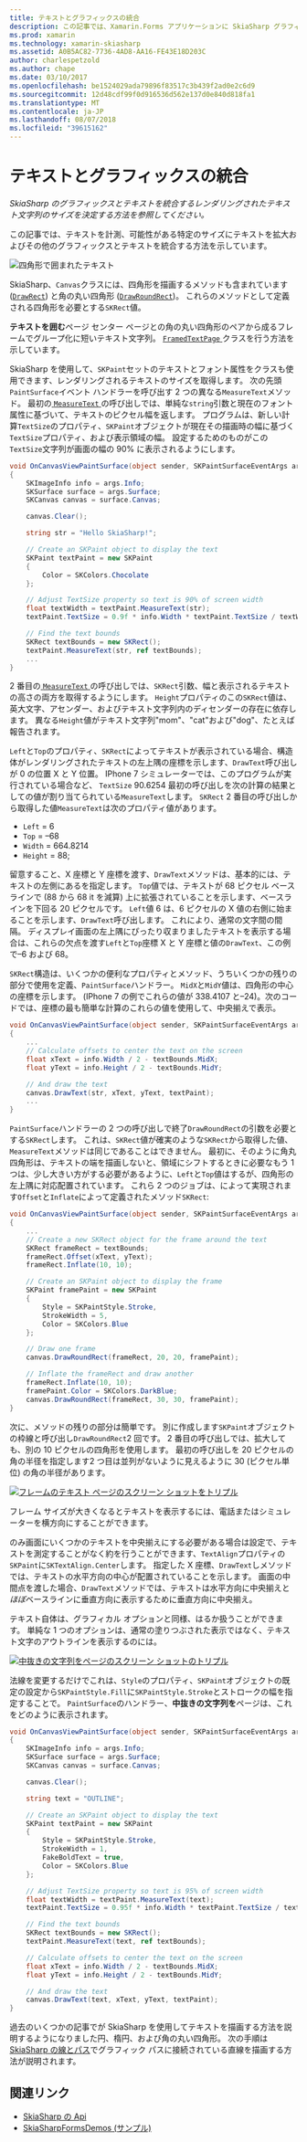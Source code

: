 ```yaml
---
title: テキストとグラフィックスの統合
description: この記事では、Xamarin.Forms アプリケーションに SkiaSharp グラフィックスとテキストを統合するレンダリングされたテキスト文字列のサイズを決定する方法について説明し、サンプル コードを示します。
ms.prod: xamarin
ms.technology: xamarin-skiasharp
ms.assetid: A0B5AC82-7736-4AD8-AA16-FE43E18D203C
author: charlespetzold
ms.author: chape
ms.date: 03/10/2017
ms.openlocfilehash: be1524029ada79896f83517c3b439f2ad0e2c6d9
ms.sourcegitcommit: 12d48cdf99f0d916536d562e137d0e840d818fa1
ms.translationtype: MT
ms.contentlocale: ja-JP
ms.lasthandoff: 08/07/2018
ms.locfileid: "39615162"
---
```

# <a name="integrating-text-and-graphics"></a>テキストとグラフィックスの統合

_SkiaSharp のグラフィックスとテキストを統合するレンダリングされたテキスト文字列のサイズを決定する方法を参照してください。_

この記事では、テキストを計測、可能性がある特定のサイズにテキストを拡大およびその他のグラフィックスとテキストを統合する方法を示しています。

![](text-images/textandgraphicsexample.png "四角形で囲まれたテキスト")

SkiaSharp、`Canvas`クラスには、四角形を描画するメソッドも含まれています ([`DrawRect`](https://developer.xamarin.com/api/member/SkiaSharp.SKCanvas.DrawRect/p/SkiaSharp.SKRect/SkiaSharp.SKPaint/)) と角の丸い四角形 ([`DrawRoundRect`](https://developer.xamarin.com/api/member/SkiaSharp.SKCanvas.DrawRoundRect/p/SkiaSharp.SKRect/System.Single/System.Single/SkiaSharp.SKPaint/))。 これらのメソッドとして定義される四角形を必要とする`SKRect`値。

**テキストを囲む**ページ センター ページとの角の丸い四角形のペアから成るフレームでグループ化に短いテキスト文字列。 [ `FramedTextPage` ](https://github.com/xamarin/xamarin-forms-samples/blob/master/SkiaSharpForms/Demos/Demos/SkiaSharpFormsDemos/Basics/FramedTextPage.cs)クラスを行う方法を示しています。

SkiaSharp を使用して、`SKPaint`セットのテキストとフォント属性をクラスも使用できます、レンダリングされるテキストのサイズを取得します。 次の先頭`PaintSurface`イベント ハンドラーを呼び出す 2 つの異なる`MeasureText`メソッド。 最初の[ `MeasureText` ](https://developer.xamarin.com/api/member/SkiaSharp.SKPaint.MeasureText/p/System.String/)の呼び出しでは、単純な`string`引数と現在のフォント属性に基づいて、テキストのピクセル幅を返します。 プログラムは、新しい計算`TextSize`のプロパティ、`SKPaint`オブジェクトが現在その描画時の幅に基づく`TextSize`プロパティ、および表示領域の幅。 設定するためのものがこの`TextSize`文字列が画面の幅の 90% に表示されるようにします。

```csharp
void OnCanvasViewPaintSurface(object sender, SKPaintSurfaceEventArgs args)
{
    SKImageInfo info = args.Info;
    SKSurface surface = args.Surface;
    SKCanvas canvas = surface.Canvas;

    canvas.Clear();

    string str = "Hello SkiaSharp!";

    // Create an SKPaint object to display the text
    SKPaint textPaint = new SKPaint
    {
        Color = SKColors.Chocolate
    };

    // Adjust TextSize property so text is 90% of screen width
    float textWidth = textPaint.MeasureText(str);
    textPaint.TextSize = 0.9f * info.Width * textPaint.TextSize / textWidth;

    // Find the text bounds
    SKRect textBounds = new SKRect();
    textPaint.MeasureText(str, ref textBounds);
    ...
}
```

2 番目の[ `MeasureText` ](https://developer.xamarin.com/api/member/SkiaSharp.SKPaint.MeasureText/p/System.String/SkiaSharp.SKRect@/)の呼び出しでは、`SKRect`引数、幅と表示されるテキストの高さの両方を取得するようにします。 `Height`プロパティのこの`SKRect`値は、英大文字、アセンダー、およびテキスト文字列内のディセンダーの存在に依存します。 異なる`Height`値がテキスト文字列"mom"、"cat"および"dog"、たとえば報告されます。

`Left`と`Top`のプロパティ、`SKRect`によってテキストが表示されている場合、構造体がレンダリングされたテキストの左上隅の座標を示します、`DrawText`呼び出しが 0 の位置 X と Y 位置。 IPhone 7 シミュレーターでは、このプログラムが実行されている場合など、 `TextSize` 90.6254 最初の呼び出しを次の計算の結果としての値が割り当てられている`MeasureText`します。 `SKRect` 2 番目の呼び出しから取得した値`MeasureText`は次のプロパティ値があります。

- `Left` = 6
- `Top` = &ndash;68
- `Width` = 664.8214
- `Height` = 88;

留意すること、X 座標と Y 座標を渡す、`DrawText`メソッドは、基本的には、テキストの左側にあるを指定します。 `Top`値では、テキストが 68 ピクセル ベースラインで (88 から 68 it を減算) 上に拡張されていることを示します、ベースラインを下回る 20 ピクセルです。 `Left`値 6 は、6 ピクセルの X 値の右側に始まることを示します、`DrawText`呼び出します。 これにより、通常の文字間の間隔。 ディスプレイ画面の左上隅にぴったり収まりましたテキストを表示する場合は、これらの欠点を渡す`Left`と`Top`座標 X と Y 座標と値の`DrawText`、この例で&ndash;6 および 68。

`SKRect`構造は、いくつかの便利なプロパティとメソッド、うちいくつかの残りの部分で使用を定義、`PaintSurface`ハンドラー。 `MidX`と`MidY`値は、四角形の中心の座標を示します。 (IPhone 7 の例でこれらの値が 338.4107 と&ndash;24)。次のコードでは、座標の最も簡単な計算のこれらの値を使用して、中央揃えで表示。

```csharp
void OnCanvasViewPaintSurface(object sender, SKPaintSurfaceEventArgs args)
{
    ...
    // Calculate offsets to center the text on the screen
    float xText = info.Width / 2 - textBounds.MidX;
    float yText = info.Height / 2 - textBounds.MidY;

    // And draw the text
    canvas.DrawText(str, xText, yText, textPaint);
    ...
}
```

`PaintSurface`ハンドラーの 2 つの呼び出しで終了`DrawRoundRect`の引数を必要とする`SKRect`します。 これは、`SKRect`値が確実のような`SKRect`から取得した値、`MeasureText`メソッドは同じであることはできません。 最初に、そのように角丸四角形は、テキストの端を描画しないと、領域にシフトするときに必要なもう 1 つは、少し大きい方がする必要があるように、`Left`と`Top`値はするが、四角形の左上隅に対応配置されています。 これら 2 つのジョブは、によって実現されます`Offset`と`Inflate`によって定義されたメソッド`SKRect`:

```csharp
void OnCanvasViewPaintSurface(object sender, SKPaintSurfaceEventArgs args)
{
    ...
    // Create a new SKRect object for the frame around the text
    SKRect frameRect = textBounds;
    frameRect.Offset(xText, yText);
    frameRect.Inflate(10, 10);

    // Create an SKPaint object to display the frame
    SKPaint framePaint = new SKPaint
    {
        Style = SKPaintStyle.Stroke,
        StrokeWidth = 5,
        Color = SKColors.Blue
    };

    // Draw one frame
    canvas.DrawRoundRect(frameRect, 20, 20, framePaint);

    // Inflate the frameRect and draw another
    frameRect.Inflate(10, 10);
    framePaint.Color = SKColors.DarkBlue;
    canvas.DrawRoundRect(frameRect, 30, 30, framePaint);
}
```

次に、メソッドの残りの部分は簡単です。 別に作成します`SKPaint`オブジェクトの枠線と呼び出し`DrawRoundRect`2 回です。 2 番目の呼び出しでは、拡大しても、別の 10 ピクセルの四角形を使用します。 最初の呼び出しを 20 ピクセルの角の半径を指定します2 つ目は並列がないように見えるように 30 (ピクセル単位) の角の半径があります。

 [![](text-images/framedtext-small.png "フレームのテキスト ページのスクリーン ショットをトリプル")](text-images/framedtext-large.png#lightbox "囲むテキスト ページの 3 倍になるスクリーン ショット")

フレーム サイズが大きくなるとテキストを表示するには、電話またはシミュレーターを横方向にすることができます。

のみ画面にいくつかのテキストを中央揃えにする必要がある場合は設定で、テキストを測定することがなく約を行うことができます、`TextAlign`プロパティの`SKPaint`に`SKTextAlign.Center`します。 指定した X 座標、`DrawText`しメソッドでは、テキストの水平方向の中心が配置されていることを示します。 画面の中間点を渡した場合、`DrawText`メソッドでは、テキストは水平方向に中央揃えと*ほぼ*ベースラインに垂直方向に表示するために垂直方向に中央揃え。

テキスト自体は、グラフィカル オプションと同様、はるか扱うことができます。 単純な 1 つのオプションは、通常の塗りつぶされた表示ではなく、テキスト文字のアウトラインを表示するのには。

[![](text-images/outlinedtext-small.png "中抜きの文字列をページのスクリーン ショットのトリプル")](text-images/outlinedtext-large.png#lightbox "3 倍に記載されているテキスト ページのスクリーン ショット")

法線を変更するだけでこれは、`Style`のプロパティ、`SKPaint`オブジェクトの既定の設定から`SKPaintStyle.Fill`に`SKPaintStyle.Stroke`とストロークの幅を指定することで。 `PaintSurface`のハンドラー、**中抜きの文字列を**ページは、これをどのように表示されます。

```csharp
void OnCanvasViewPaintSurface(object sender, SKPaintSurfaceEventArgs args)
{
    SKImageInfo info = args.Info;
    SKSurface surface = args.Surface;
    SKCanvas canvas = surface.Canvas;

    canvas.Clear();

    string text = "OUTLINE";

    // Create an SKPaint object to display the text
    SKPaint textPaint = new SKPaint
    {
        Style = SKPaintStyle.Stroke,
        StrokeWidth = 1,
        FakeBoldText = true,
        Color = SKColors.Blue
    };

    // Adjust TextSize property so text is 95% of screen width
    float textWidth = textPaint.MeasureText(text);
    textPaint.TextSize = 0.95f * info.Width * textPaint.TextSize / textWidth;

    // Find the text bounds
    SKRect textBounds = new SKRect();
    textPaint.MeasureText(text, ref textBounds);

    // Calculate offsets to center the text on the screen
    float xText = info.Width / 2 - textBounds.MidX;
    float yText = info.Height / 2 - textBounds.MidY;

    // And draw the text
    canvas.DrawText(text, xText, yText, textPaint);
}
```

 過去のいくつかの記事でが SkiaSharp を使用してテキストを描画する方法を説明するようになりました円、楕円、および角の丸い四角形。 次の手順は[SkiaSharp の線とパス](~/xamarin-forms/user-interface/graphics/skiasharp/paths/paths.md)でグラフィック パスに接続されている直線を描画する方法が説明されます。


## <a name="related-links"></a>関連リンク

- [SkiaSharp の Api](https://developer.xamarin.com/api/root/SkiaSharp/)
- [SkiaSharpFormsDemos (サンプル)](https://developer.xamarin.com/samples/xamarin-forms/SkiaSharpForms/Demos/)
